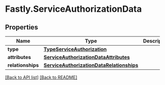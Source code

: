 # Fastly.ServiceAuthorizationData

## Properties

Name | Type | Description | Notes
------------ | ------------- | ------------- | -------------
**type** | [**TypeServiceAuthorization**](TypeServiceAuthorization.md) |  | [optional] 
**attributes** | [**ServiceAuthorizationDataAttributes**](ServiceAuthorizationDataAttributes.md) |  | [optional] 
**relationships** | [**ServiceAuthorizationDataRelationships**](ServiceAuthorizationDataRelationships.md) |  | [optional] 


[[Back to API list]](../../README.md#endpoints) [[Back to README]](../../README.md)
